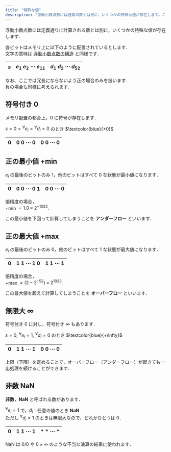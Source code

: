 ```yaml
---
title: "特殊な値"
description: "浮動小数点数には通常の数とは別に、いくつかの特殊な値が存在します。ここでは、符号付き 0、無限大、NaN (Not a Number) ... を確認します。"
---
```


浮動小数点数には定義通りに計算される数とは別に，いくつかの特殊な値が存在します．  

各ビットはメモリ上に以下のように配置されているとします．  
文字の意味は [浮動小数点数の構造](/computer-science/numerical-analysis/floating-point-number/structure) と同様です．

| $s$ | $e_{1} ~ e_{2} ~ \cdots ~ e_{11}$ | $d_{1} ~ d_{2} ~ \cdots ~ d_{52}$ |
|:-:|:-:|:-:|

なお、ここでは冗長にならないよう正の場合のみを扱います．  
負の場合も同様に考えられます．

## 符号付き $0$

メモリ配置の都合上，$0$ に符号が存在します．  

$s = 0 = {}^{\forall}e_{i} = {}^{\forall}d_{i} = 0$ のとき $\textcolor{blue}{+0}$

| $0$ | $0 ~ 0 ~ \cdots ~ 0$ | $0 ~ 0 ~ \cdots ~ 0$ |
|:-:|:-:|:-:|

## 正の最小値 +min

$e_{i}$ の最後のビットのみ $1$，他のビットはすべて $0$ な状態が最小値になります．

| $0$ | $0 ~ 0 ~ \cdots ~ 0 ~ 1$ | $0 ~ 0 ~ \cdots ~ 0$ |
|:-:|:-:|:-:|

倍精度の場合，  
+min $= 1.0 \times 2^{-1022}.$

この最小値を下回って計算してしまうことを **アンダーフロー** といいます．

## 正の最大値 +max

$e_{i}$ の最後のビットのみ $0$，他のビットはすべて $1$ な状態が最大値になります．

| $0$ | $1 ~ 1 ~ \cdots ~ 1 ~ 0$ | $1 ~ 1 ~ \cdots ~ 1$ |
|:-:|:-:|:-:|

倍精度の場合，  
+max $= (2 - 2^{-52}) \times 2^{1023}.$

この最大値を超えて計算してしまうことを **オーバーフロー** といいます．

## 無限大 $\infty$

符号付き $0$ に対し，符号付き $\infty$ もあります．

$s = 0,\ {}^{\forall}e_{i} = 1,\ {}^{\forall}d_{i} = 0$ のとき $\textcolor{blue}{+\infty}$

| $0$ | $1 ~ 1 ~ \cdots ~ 1$ | $0 ~ 0 ~ \cdots ~ 0$ |
|:-:|:-:|:-:|

上限（下限）を定めることで，オーバーフロー（アンダーフロー）が起きても一応処理を続けることができます．

## 非数 NaN

**非数**，**NaN** と呼ばれる数があります．  

${}^{\forall}e_{i} = 1$ で，$d_{i}$：任意の値のとき **NaN**  
ただし ${}^{\forall}d_{i} = 1$ のときは無限大なので，どれかひとつは $0$．

| $0$ | $1 ~ 1 ~ \cdots ~ 1$ | $* ~ * ~ \cdots ~ *$ |
|:-:|:-:|:-:|

NaN は $0 / 0$ や $0 \times \infty$ のような不当な演算の結果に使われます．
